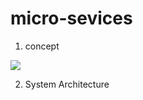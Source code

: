 # micro-sevices

1. concept
<div>
  <img src ="https://user-images.githubusercontent.com/24906833/90308782-6a60dd00-df1d-11ea-842f-3c29a971f8d9.png">
<div>

2. System Architecture

